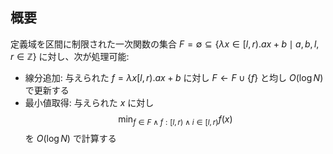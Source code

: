 ## 概要

定義域を区間に制限された一次関数の集合 $F = \emptyset \subseteq \lbrace \lambda x \in \lbrack l, r). ax + b \mid a, b, l, r \in \mathbb{Z} \rbrace$ に対し、次が処理可能:

-   線分追加: 与えられた $f = \lambda x \lbrack l, r). ax + b$ に対し $F \gets F \cup \lbrace f \rbrace$ と均し $O(\log N)$ で更新する
-   最小値取得: 与えられた $x$ に対し $$\min _ {f \in F \wedge f : \lbrack l, r) \wedge i \in \lbrack l, r)} f(x)$$ を $O(\log N)$ で計算する
